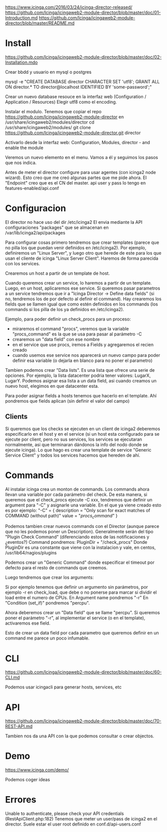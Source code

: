 https://www.icinga.com/2016/03/24/icinga-director-released/
https://github.com/Icinga/icingaweb2-module-director/blob/master/doc/01-Introduction.md
https://github.com/Icinga/icingaweb2-module-director/blob/master/README.md


# Install
https://github.com/Icinga/icingaweb2-module-director/blob/master/doc/02-Installation.mdo

Crear bbdd y usuario en mysql o postgres

mysql -e "CREATE DATABASE director CHARACTER SET 'utf8';
   GRANT ALL ON director.* TO director@localhost IDENTIFIED BY 'some-password';"

Crear un nuevo database resouce en la interfaz web (Configuration / Application / Resources)
Elegir utf8 como el encoding.

Instalar el modulo. Tenemos que copiar el repo https://github.com/Icinga/icingaweb2-module-director en /usr/share/icingaweb2/modules/director
cd /usr/share/icingaweb2/modules/
git clone https://github.com/Icinga/icingaweb2-module-director.git director

Activarlo desde la interfaz web: Configuration, Modules, director - and enable the module

Veremos un nuevo elemento en el menu. Vamos a él y seguimos los pasos que nos indica.

Antes de meter el director configure para usar agentes (con icinga2 node wizard). Esto creo que me creó algunas partes que me pide ahora.
El "Endpoint" creo que es el CN del master.
api user y pass lo tengo en features-enabled/api.conf



# Configuracion
El director no hace uso del dir /etc/icinga2
El envia mediante la API configuraciones "packages" que se almacenan en /var/lib/icinga2/api/packages

Para configurar cosas primero tendremos que crear templates (parece que no pilla los que puedan venir definidos en /etc/icinga2).
Por ejemplo, definiremos un "Linux Server", y luego otro que herede de este para los que usan el cliente de icinga "Linux Server Client".
Haremos de forma parecida con los services.

Crearemos un host a partir de un template de host.

Cuando queremos crear un service, lo haremos a partir de un template.
Luego, en un host, aplicaremos ese service.
Si queremos pasar parametros a un service tendremos que ir a "Icinga Director -> Define data fields" (si no, tendremos los de por defecto al definir el command).
Hay crearemos los fields que se llamen igual que como estén definidos en los commands (los commands si los pilla de los ya definidos en /etc/icinga2).

Ejemplo, para poder definir un check_procs para un proceso:
  - miraremos el command "procs", veremos que la variable "procs_command" es la que se usa para pasar al parámetro -C
  - crearemos un "data field" con ese nombre
  - en el service que use procs, iremos a Fields y agregaremos el recien creado
  - cuando usemos ese service nos aparecerá un nuevo campo para poder definir esa variable (o dejarla en blanco para no poner el parametro)


Tambien podemos crear "Data lists". Es una lista que ofrece una serie de opciones.
Por ejemplo, la lista datacenter podria tener valores: LugarX, LugarY.
Podemos asignar esa lista a un data field, asi cuando creamos un nuevo host, elegimos en que datacenter esta.

Para poder asignar fields a hosts tenemos que hacerlo en el template. Ahí pondremos que fields aplican (sin definir el valor del campo)


## Clients
Si queremos que los checks se ejecuten en un client de icinga2 deberemos especificarlo en el host y en el service (si un host esta configurado para se ejecute por client, pero no sus services, los services se ejecutaran normalmente, asi que terminaran dándonos la info del nodo donde se ejecute icinga).
Lo que hago es crear una template de service "Generic Service Client" y todos los services hacemos que hereden de ahí.


# Commands
Al instalar icinga crea un monton de commands.
Los commands ahora llevan una variable por cada parámetro del check.
De esta manera, si queremos que el check_procs ejecute -C xxx, tendremos que definir un argument para "-C" y asignarle una variable.
En el que ya viene creado esto es por ejemplo:
        "-C" = {
            description = "Only scan for exact matches of COMMAND (without path)"
            value = "$procs_command$"
        }

Podemos tambien crear nuevos commands con el Director (aunque parece que no les podemos poner un Description).
Generalmente serán del tipo "Plugin Check Command" (diferenciando estos de las notificaciones y ¿eventos?)
Command pondremos: PluginDir + "/check_procs"
Donde PluginDir es una constante que viene con la instalacion y vale, en centos, /usr/lib64/nagios/plugins

Podemos crear un "Generic Command" donde especificar el timeout por defecto para el resto de commands que creemos.

Luego tendremos que crear los arguments:

Si por ejemplo tenemos que definir un argumento sin parámetros, por ejemplo -r en check_load, que debe o no ponerse para marcar si dividir el load entre el numero de CPUs.
En Argument name pondremos "-r"
En "Condition (set_if)" pondremos "percpu".

Ahora deberemos crear un "Data field" que se llame "percpu".
Si queremos poner el parámetro "-r", al implementar el service (o en el template), activaremos ese field.

Esto de crear un data field por cada parametro que queremos definir en un command me parece un poco infumable.




# CLI
https://github.com/Icinga/icingaweb2-module-director/blob/master/doc/60-CLI.md

Podemos usar icingacli para generar hosts, services, etc


# API
https://github.com/Icinga/icingaweb2-module-director/blob/master/doc/70-REST-API.md

Tambien nos da una API con la que podemos consultar o crear objectos.




# Demo
https://www.icinga.com/demo/

Podemos coger ideas



# Errores
Unable to authenticate, please check your API credentials (RestApiClient.php:182)
Tenemos que meter un user/pass de icinga2 en el director. Suele estar el user root definido en conf.d/api-users.conf
